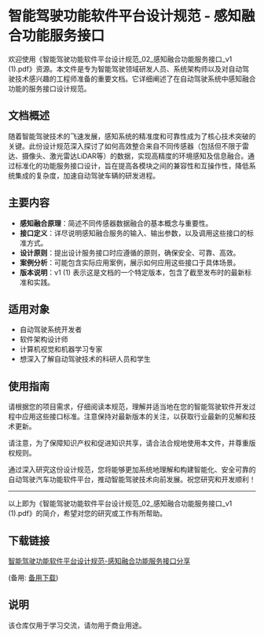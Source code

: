 # 智能驾驶功能软件平台设计规范 - 感知融合功能服务接口

欢迎使用《智能驾驶功能软件平台设计规范_02_感知融合功能服务接口_v1 (1).pdf》资源。本文件是专为智能驾驶领域研发人员、系统架构师以及对自动驾驶技术感兴趣的工程师准备的重要文档。它详细阐述了在自动驾驶系统中感知融合功能的服务接口设计规范。

## 文档概述

随着智能驾驶技术的飞速发展，感知系统的精准度和可靠性成为了核心技术突破的关键。此份设计规范深入探讨了如何高效整合来自不同传感器（包括但不限于雷达、摄像头、激光雷达LiDAR等）的数据，实现高精度的环境感知及信息融合。通过标准化的功能服务接口设计，旨在提高各模块之间的兼容性和互操作性，降低系统集成的复杂度，加速自动驾驶车辆的研发进程。

## 主要内容

- **感知融合原理**：简述不同传感器数据融合的基本概念与重要性。
- **接口定义**：详尽说明感知融合服务的输入、输出参数，以及调用这些接口的标准方式。
- **设计原则**：提出设计服务接口时应遵循的原则，确保安全、可靠、高效。
- **案例分析**：可能包含实际应用案例，展示如何应用这些接口于具体场景。
- **版本说明**：v1 (1) 表示这是文档的一个特定版本，包含了截至发布时的最新标准和实践。

## 适用对象

- 自动驾驶系统开发者
- 软件架构设计师
- 计算机视觉和机器学习专家
- 想深入了解自动驾驶技术的科研人员和学生

## 使用指南

请根据您的项目需求，仔细阅读本规范，理解并适当地在您的智能驾驶软件开发过程中应用这些接口标准。注意保持对最新版本的关注，以获取行业最新的见解和技术更新。

请注意，为了保障知识产权和促进知识共享，请合法合规地使用本文件，并尊重版权规则。

通过深入研究这份设计规范，您将能够更加系统地理解和构建智能化、安全可靠的自动驾驶汽车功能软件平台，推动智能驾驶技术向前发展。祝您研究和开发顺利！

---

以上即为《智能驾驶功能软件平台设计规范_02_感知融合功能服务接口_v1 (1).pdf》的简介，希望对您的研究或工作有所帮助。

## 下载链接
[智能驾驶功能软件平台设计规范-感知融合功能服务接口分享](https://pan.quark.cn/s/3375cae6708d) 

(备用: [备用下载](https://pan.baidu.com/s/1sr8YBzFzd8fzHr0HbnMPSA?pwd=1234))

## 说明

该仓库仅用于学习交流，请勿用于商业用途。
